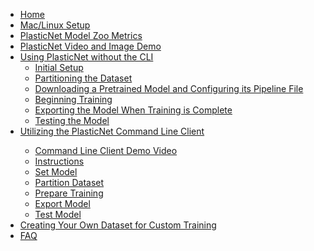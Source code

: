<ul>
    <li><a href="https://github.ibm.com/spacetech-interns/PlasticNet/wiki">Home</a></li>
    <li><a href="https://github.ibm.com/spacetech-interns/PlasticNet/wiki/Mac-Linux-Setup">Mac/Linux Setup</a></li>
    <li><a href="https://github.ibm.com/spacetech-interns/PlasticNet/wiki/PlasticNet-Model-Zoo-Metrics">PlasticNet Model Zoo Metrics</a></li>
    <li><a href="https://github.ibm.com/spacetech-interns/PlasticNet/wiki/PlasticNet-Video-&-Image-Demo">PlasticNet Video and Image Demo</a></li>
    <li><a href="https://github.ibm.com/spacetech-interns/PlasticNet/wiki/Using-PlasticNet-Without-the-CLI">Using PlasticNet without the CLI</a>
      <ul>
        <li><a href="https://github.ibm.com/spacetech-interns/PlasticNet/wiki/Using-PlasticNet-Without-the-CLI#initial-setup">Initial Setup</a></li>
        <li><a href="https://github.ibm.com/spacetech-interns/PlasticNet/wiki/Using-PlasticNet-Without-the-CLI#partitioning-the-dataset">Partitioning the Dataset</a></li>
        <li><a href="https://github.ibm.com/spacetech-interns/PlasticNet/wiki/Using-PlasticNet-Without-the-CLI#downloading-a-pretrained-model-and-configuring-its-pipeline-file">
            Downloading a Pretrained Model and Configuring its Pipeline File</a></li>
        <li><a href="https://github.ibm.com/spacetech-interns/PlasticNet/wiki/Using-PlasticNet-Without-the-CLI#beginning-training">Beginning Training</a></li>
        <li><a href="https://github.ibm.com/spacetech-interns/PlasticNet/wiki/Using-PlasticNet-Without-the-CLI#export-the-model-when-training-is-complete">Exporting the Model When Training is Complete</a></li>
        <li><a href="https://github.ibm.com/spacetech-interns/PlasticNet/wiki/Using-PlasticNet-Without-the-CLI#testing-the-model">Testing the Model</a></li>
      </ul>
    <li><a href="https://github.ibm.com/spacetech-interns/PlasticNet/wiki/Utilizing-the-PlasticNet-Command-Line-Client">Utilizing the PlasticNet Command Line Client</a></li>
      <ul>
          <li><a href="https://github.ibm.com/spacetech-interns/PlasticNet/wiki/Utilizing-the-PlasticNet-Command-Line-Client#plasticnet-command-line-client-demo-video">Command Line Client Demo Video</a></li>
          <li><a href="https://github.ibm.com/spacetech-interns/PlasticNet/wiki/Utilizing-the-PlasticNet-Command-Line-Client#instructions">Instructions</a></li>
          <li><a href="https://github.ibm.com/spacetech-interns/PlasticNet/wiki/Utilizing-the-PlasticNet-Command-Line-Client#set-model">Set Model</a></li>
          <li><a href="https://github.ibm.com/spacetech-interns/PlasticNet/wiki/Utilizing-the-PlasticNet-Command-Line-Client#partition-dataset">Partition Dataset</a></li>
          <li><a href="https://github.ibm.com/spacetech-interns/PlasticNet/wiki/Utilizing-the-PlasticNet-Command-Line-Client#prepare-training">Prepare Training</a></li>
          <li><a href="https://github.ibm.com/spacetech-interns/PlasticNet/wiki/Utilizing-the-PlasticNet-Command-Line-Client#export-model">Export Model</a></li>
          <li><a href="https://github.ibm.com/spacetech-interns/PlasticNet/wiki/Utilizing-the-PlasticNet-Command-Line-Client#test-model">Test Model</a></li>
      </ul>
    <li><a href="https://github.ibm.com/spacetech-interns/PlasticNet/wiki/Creating-Your-Own-Dataset-for-Custom-Training">Creating Your Own Dataset for Custom Training</a></li>
    <li><a href="https://github.ibm.com/spacetech-interns/PlasticNet/wiki/FAQ">FAQ</a></li>
  </li>
  </ul>